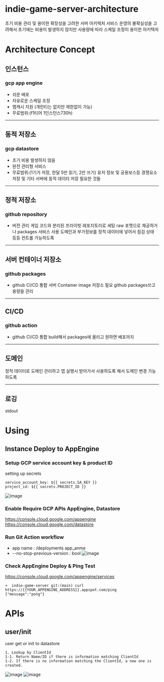 # indie-game-server-architecture
초기 비용 관리 및 용이한 확장성을 고려한 서버 아키텍처
서비스 운영의 불확실성을 고려해서 초기에는 비용이 발생하지 않지만 사용량에 따라 스케일 조정이 용이한 아키텍처

# Architecture Concept
## 인스턴스
### gcp app engine
- 쉬운 배포
- 자유로운 스케일 조정
- 멤캐시 지원 (개런티는 없지만 제한없이 가능)
- 무료범위:(f1티어 1인스턴스730h)
---
## 동적 저장소
### gcp datastore
- 초기 비용 발생하지 않음
- 완전 관리형 서비스
- 무료범위:(1기가 저장, 한달 5만 읽기, 2만 쓰기)
유저 정보 및 공용보스등 경쟁요소 저장 및 기타 서버에 동적 데이터 저장 필요한 것들
---
## 정적 저장소
### github repository
- 버전 관리
게임 코드와 분리된 프라이빗 레포지토리로 세팅
raw 포맷으로 제공하거나 packages 서비스 사용
도메인과 부가정보를 정적 데이터에 넣어서 점검 상태 등등 컨트롤 가능하도록
---
## 서버 컨테이너 저장소
### github packages
- github CI/CD 통합
서버 Container image 저장소 필요
github packages쓰고 용량을 관리
---
## CI/CD
### github action
- github CI/CD 통합
build해서 packages에 올리고 원하면 배포까지
---
## 도메인
정적 데이터로 도메인 관리하고 앱 실행시 받아가서 사용하도록 해서 도메인 변경 가능하도록

---
## 로깅
stdout

# Using
## Instance Deploy to AppEngine

### Setup GCP service account key & product ID
setting up secrets
```
service_account_key: ${{ secrets.SA_KEY }}
project_id: ${{ secrets.PROJECT_ID }}
```
![image](https://user-images.githubusercontent.com/22079767/144077080-504aeb7c-ae48-4d99-b36c-e6d99216a9ad.png)

### Enable Require GCP APIs AppEngine, Datastore
https://console.cloud.google.com/appengine   
https://console.cloud.google.com/datastore

### Run Git Action workflow
- app name : /deployments app_anme
- --no-stop-previous-version : bool
![image](https://user-images.githubusercontent.com/22079767/144077357-0c05438e-87e0-46c0-8ad3-5e1a21380cc3.png)

### Check AppEngine Deploy & Ping Test
https://console.cloud.google.com/appengine/services

```
➜  indie-game-server git:(main) curl https://{{YOUR_APPENGINE_ADDRESS}}.appspot.com/ping 
{"message":"pong"}
```

# APIs
## user/init
user get or init to datastore
```
1. Lookup by ClientId
1-1. Return Name/ID if there is information matching ClientId
1-2. If there is no information matching the ClientId, a new one is created.
```
![image](https://user-images.githubusercontent.com/22079767/143916685-d8c1ac37-bb44-4dae-8a7a-5c80d12beea8.png)
![image](https://user-images.githubusercontent.com/22079767/143916716-668456e6-b21a-4f42-ae92-be08b7b7d26c.png)



